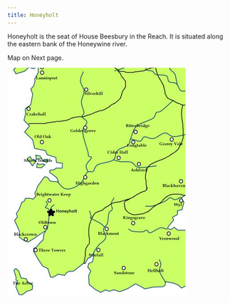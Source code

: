 ```yaml
---
title: Honeyholt
---
```


Honeyholt is the seat of House Beesbury in the Reach. It is situated along the eastern bank of the Honeywine river.

Map on Next page.

![Image](images/000019.jpg)


